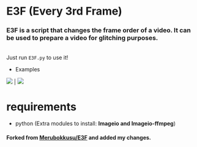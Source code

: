 # E3F (Every 3rd Frame) 
### E3F is a script that changes the frame order of a video. It can be used to prepare a video for glitching purposes.
<br> Just run `E3F.py` to use it!

* Examples

[![](https://i.imgur.com/9FtGow0.gif)](https://twitter.com/DailyDunkaccino/status/1366470798240743426)
 | [![](https://i.imgur.com/mBrcMzR.gif)](https://www.youtube.com/watch?v=S-nLY11T9H8&feature=youtu.be)

# requirements

* python (Extra modules to install: **Imageio and Imageio-ffmpeg**)

#### Forked from [Merubokkusu/E3F](https://github.com/Merubokkusu/E3F) and added my changes.

